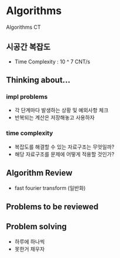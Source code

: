 # Algorithms
Algorithms CT

## 시공간 복잡도
- Time Complexity : 10 ^ 7 CNT/s

## Thinking about...

### impl problems
- 각 단계마다 발생하는 상황 및 예외사항 체크
- 반복되는 계산은 저장해놓고 사용하자

### time complexity
- 복잡도를 해결할 수 있는 자료구조는 무엇일까?
- 해당 자료구조를 문제에 어떻게 적용할 것인가?

## Algorithm Review
- fast fourier transform (일반화)

## Problems to be reviewed


## Problem solving
- 하루에 하나씩
- 못한거 채우자
